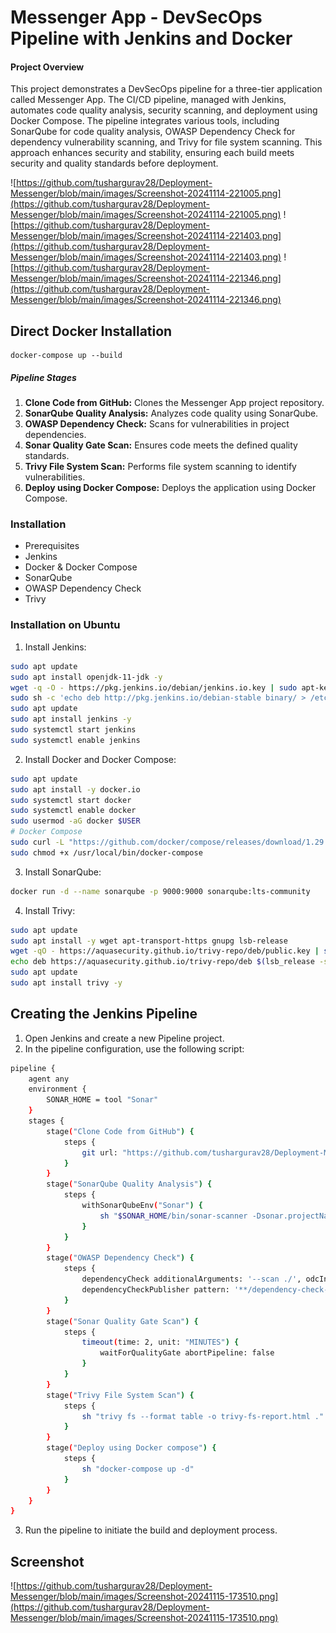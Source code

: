 # Messenger App - DevSecOps Pipeline with Jenkins and Docker

#### Project Overview
This project demonstrates a DevSecOps pipeline for a three-tier application called Messenger App. The CI/CD pipeline, managed with Jenkins, automates code quality analysis, security scanning, and deployment using Docker Compose. The pipeline integrates various tools, including SonarQube for code quality analysis, OWASP Dependency Check for dependency vulnerability scanning, and Trivy for file system scanning. This approach enhances security and stability, ensuring each build meets security and quality standards before deployment.

![https://github.com/tushargurav28/Deployment-Messenger/blob/main/images/Screenshot-20241114-221005.png](https://github.com/tushargurav28/Deployment-Messenger/blob/main/images/Screenshot-20241114-221005.png) 
![https://github.com/tushargurav28/Deployment-Messenger/blob/main/images/Screenshot-20241114-221403.png](https://github.com/tushargurav28/Deployment-Messenger/blob/main/images/Screenshot-20241114-221403.png)
![https://github.com/tushargurav28/Deployment-Messenger/blob/main/images/Screenshot-20241114-221346.png](https://github.com/tushargurav28/Deployment-Messenger/blob/main/images/Screenshot-20241114-221346.png)


## Direct Docker Installation 

```
docker-compose up --build

```


##### Pipeline Stages
1. **Clone Code from GitHub:** Clones the Messenger App project repository.
2. **SonarQube Quality Analysis:** Analyzes code quality using SonarQube.
3. **OWASP Dependency Check:** Scans for vulnerabilities in project dependencies.
4. **Sonar Quality Gate Scan:** Ensures code meets the defined quality standards.
5. **Trivy File System Scan:** Performs file system scanning to identify vulnerabilities.
6. **Deploy using Docker Compose:** Deploys the application using Docker Compose.


### Installation
- Prerequisites
- Jenkins
- Docker & Docker Compose
- SonarQube
- OWASP Dependency Check
- Trivy

### Installation on Ubuntu
1. Install Jenkins:

```bash
sudo apt update
sudo apt install openjdk-11-jdk -y
wget -q -O - https://pkg.jenkins.io/debian/jenkins.io.key | sudo apt-key add -
sudo sh -c 'echo deb http://pkg.jenkins.io/debian-stable binary/ > /etc/apt/sources.list.d/jenkins.list'
sudo apt update
sudo apt install jenkins -y
sudo systemctl start jenkins
sudo systemctl enable jenkins

```

2. Install Docker and Docker Compose:

```bash
sudo apt update
sudo apt install -y docker.io
sudo systemctl start docker
sudo systemctl enable docker
sudo usermod -aG docker $USER
# Docker Compose
sudo curl -L "https://github.com/docker/compose/releases/download/1.29.2/docker-compose-$(uname -s)-$(uname -m)" -o /usr/local/bin/docker-compose
sudo chmod +x /usr/local/bin/docker-compose
```

3. Install SonarQube:

 ```bash
docker run -d --name sonarqube -p 9000:9000 sonarqube:lts-community
 ```

4. Install Trivy:

```bash
sudo apt update
sudo apt install -y wget apt-transport-https gnupg lsb-release
wget -qO - https://aquasecurity.github.io/trivy-repo/deb/public.key | sudo apt-key add -
echo deb https://aquasecurity.github.io/trivy-repo/deb $(lsb_release -sc) main | sudo tee -a /etc/apt/sources.list.d/trivy.list
sudo apt update
sudo apt install trivy -y
```


## Creating the Jenkins Pipeline

1. Open Jenkins and create a new Pipeline project.
2. In the pipeline configuration, use the following script:

```bash
pipeline {
    agent any
    environment {
        SONAR_HOME = tool "Sonar"
    }
    stages {
        stage("Clone Code from GitHub") {
            steps {
                git url: "https://github.com/tushargurav28/Deployment-Messenger.git", branch: "main"
            }
        }
        stage("SonarQube Quality Analysis") {
            steps {
                withSonarQubeEnv("Sonar") {
                    sh "$SONAR_HOME/bin/sonar-scanner -Dsonar.projectName=Messenger -Dsonar.projectKey=Messenger"
                }
            }
        }
        stage("OWASP Dependency Check") {
            steps {
                dependencyCheck additionalArguments: '--scan ./', odcInstallation: 'dc'
                dependencyCheckPublisher pattern: '**/dependency-check-report.xml'
            }
        }
        stage("Sonar Quality Gate Scan") {
            steps {
                timeout(time: 2, unit: "MINUTES") {
                    waitForQualityGate abortPipeline: false
                }
            }
        }
        stage("Trivy File System Scan") {
            steps {
                sh "trivy fs --format table -o trivy-fs-report.html ."
            }
        }
        stage("Deploy using Docker compose") {
            steps {
                sh "docker-compose up -d"
            }
        }
    }
}


```

3. Run the pipeline to initiate the build and deployment process.

## Screenshot 

![https://github.com/tushargurav28/Deployment-Messenger/blob/main/images/Screenshot-20241115-173510.png](https://github.com/tushargurav28/Deployment-Messenger/blob/main/images/Screenshot-20241115-173510.png)

